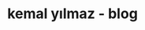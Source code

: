 ---
layout: frontpage
title: kemal yılmaz - blog
permalink: /
canonical: https://kemalyilmaz.com/blog/
---